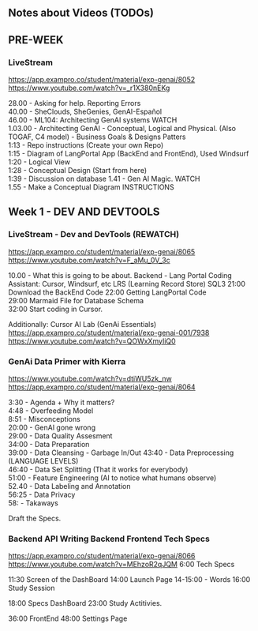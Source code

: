 ## Notes about Videos (TODOs)

## PRE-WEEK

### LiveStream
https://app.exampro.co/student/material/exp-genai/8052
https://www.youtube.com/watch?v=_r1X380nEKg 

28.00 - Asking for help. Reporting Errors   
40.00 - SheClouds, SheGenies, GenAI-Español  
46.00 - ML104: Architecting GenAI systems WATCH  
1.03.00  - Architecting GenAI  - Conceptual, Logical and Physical. (Also TOGAF, C4 model) -   Business Goals & Designs Patters      
1:13 - Repo instructions (Create your own Repo)   
1:15 - Diagram of LangPortal App (BackEnd and FrontEnd), Used Windsurf  
1:20 - Logical View     
1:28 - Conceptual Design (Start from here)  
1:39 - Discussion on database
1.41 - Gen AI Magic. WATCH  
1.55 - Make a Conceptual Diagram INSTRUCTIONS


## Week 1 - DEV AND DEVTOOLS

### LiveStream - Dev and DevTools (REWATCH)

https://app.exampro.co/student/material/exp-genai/8065 
https://www.youtube.com/watch?v=F_aMu_0V_3c

10.00 - What this is going to be about.
    	Backend - Lang Portal
        Coding Assistant: Cursor, Windsurf, etc
        LRS (Learning Record Store)
        SQL3
21:00 Download the BackEnd Code 
22:00 Getting LangPortal Code   
29:00 Marmaid File for Database Schema  
32:00 Start coding in Cursor.   

Additionally: Cursor AI Lab (GenAi Essentials)
https://app.exampro.co/student/material/exp-genai-001/7938
https://www.youtube.com/watch?v=QOWxXmyIiQ0


### GenAi Data Primer with Kierra
https://www.youtube.com/watch?v=dtiWU5zk_nw
https://app.exampro.co/student/material/exp-genai/8064

3:30 -  Agenda + Why it matters?    
4:48 -  Overfeeding Model   
8:51 -  Misconceptions  
20:00 - GenAI gone wrong    
29:00 - Data Quality Assesment  
34:00 - Data Preparation    
39:00 - Data Cleansing - Garbage In/Out 
43:40 - Data Preprocessing (LANGUAGE LEVELS)    
46:40 - Data Set Splitting (That it works for everybody)    
51:00 - Feature Engineering (AI to notice what humans observe)  
52.40 - Data Labeling and Annotation    
56:25 - Data Privacy    
58: - Takaways  

Draft the Specs.
### Backend API Writing Backend Frontend Tech Specs
https://app.exampro.co/student/material/exp-genai/8066
https://www.youtube.com/watch?v=MEhzoR2qJQM
6:00 Tech Specs

11:30 Screen of the DashBoard
14:00 Launch Page
14-15:00 - Words
16:00 Study Session

18:00 Specs DashBoard
23:00 Study Actitivies. 

36:00 FrontEnd 
48:00 Settings Page 

